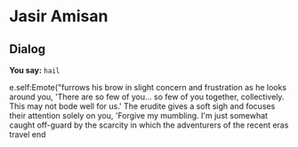 # Jasir Amisan
## Dialog

**You say:** `hail`



e.self:Emote("furrows his brow in slight concern and frustration as he looks around you, 'There are so few of you... so few of you together, collectively. This may not bode well for us.' The erudite gives a soft sigh and focuses their attention solely on you, 'Forgive my mumbling. I'm just somewhat caught off-guard by the scarcity in which the adventurers of the recent eras travel 
end
